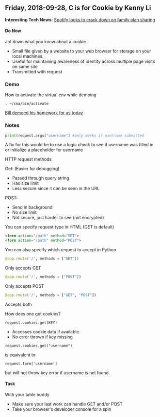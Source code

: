  ## Friday, 2018-09-28, C is for Cookie by Kenny Li  
**Interesting Tech News:** [Spotify looks to crack down on family plan sharing](https://www.engadget.com/2018/09/28/spotify-family-plan-confirm-address/)  
#### Do Now  
Jot down what you know about a cookie
* Small file given by a website to your web browser for storage on your local machines.
* Useful for maintaining awareness of identity across multiple page visits on same site
* Transmitted with request

### Demo
How to activate the virtual env while demoing
```
. ~/cna/bin/activate
```
[Bill demoed his homework for us today](https://github.com/bnidevs/jUgGeRnAuT/tree/master/13_formation)

### Notes
```python
print(request.args["username"] #only works if username submitted
```
A fix for this would be to use a logic check to see if username was filled in or initialize a placeholder for username

HTTP request methods

Get: (Easier for debugging)
* Passed through query string
* Has size limit
* Less secure since it can be seen in the URL

POST:
* Send in background
* No size limit
* Not secure, just harder to see (not encrypted)

You can specify request type in HTML (GET is default)

```HTML
<form action="/path" method="GET">
<form action="/path" method="POST">
```

You can also specify which request to accept in Python
```python 
@app.route('/', methods = ["GET"])
```
Only accepts GET
```python 
@app.route('/', methods = ["POST"])
```
Only accepts POST
```python 
@app.route('/', methods = ["GET", "POST"])
```
Accepts both

How does one get cookies?
```
request.cookies.get(KEY)
```
* Accesses cookie data if available
* No error thrown if key missing

```
request.cookies.get("username")
```
is equivalent to
```
request.form['username']
```
but will not throw key error if username is not found.

#### Task
With your table buddy
* Make sure your last work can handle GET and/or POST
* Take your browser's developer console for a spin
